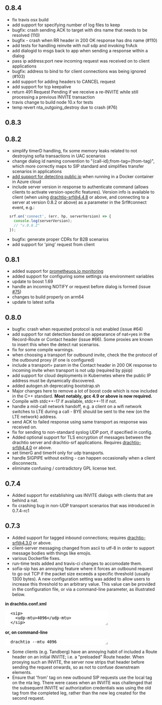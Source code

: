 ## 0.8.4 

* fix travis osx build
* add support for specifying number of log files to keep
* bugfix: crash sending ACK to target with dns name that needs to be resolved (110)
* bugfix - crash when RR header in 200 OK response has dns name (#110)
* add tests for handling reinvite with null sdp and invoking fnAck
* add dialogid to msgs back to app when sending a response within a dialog
* pass ip address:port new incoming request was received on to client applications
* bugfix: address to bind to for client connections was being ignored (#103)
* add support for adding headers to CANCEL request
* add support for tcp keepalive
* return 491 Request Pending if we receive a re-INVITE while still processing a previous INVITE transaction
* travis change to build node 10.x for tests
* temp revert nta_outgoing_destroy due to crash (#76)

## 0.8.3



## 0.8.2 

* simplify timerD handling, fix some memory leaks related to not destroying sofia transactions in UAC scenarios
* change dialog id naming convention to "{call-id};from-tag={from-tag}", which more correctly maps to SIP standard and simplifies transfer scenarios in applications
* [add support for detecting public ip](https://github.com/davehorton/drachtio-server/blob/98f20d7b0cd672b275e048ba759673e2d99a2fc5/entrypoint.sh#L19) when running in a Docker container in Azure cloud
* include server version in response to authenticate command (allows clients to activate version-specific features). Version info is available to client (when using [drachtio-srf@4.4.8](https://www.npmjs.com/package/drachtio-srf) or above, and connecting to a server at version 0.8.2 or above) as a parameter in the Srf#connect event, e.g.: 
```js
  srf.on('connect', (err, hp, serverVersion) => {
    console.log(serverVersion);
    // "v.0.8.2"
  });
```
* bugfix: generate proper CDRs for B2B scenarios
* add support for 'ping' request from client

## 0.8.1

* added support for [prometheuos.io monitoring](https://drachtio.org/docs/drachtio-server#monitoring-section)
* added support for configuring some settings via environment variables
* update to boost 1.69
* handle an incoming NOTIFY or request before dialog is formed (issue [#75](https://github.com/davehorton/drachtio-server/issues/75))
* changes to build properly on arm64
* update to latest sofia

## 0.8.0

* bugfix: crash when requested protocol is not enabled (issue #64)
* add support for nat detection based on appearance of nat=yes in the Record-Route or Contact header (issue #66).  Some proxies are known to insert this when the detect nat scenarios.
* fix for some compile warnings.
* when choosing a transport for outbound invite, check the the protocol of the outbound proxy (if one is configured)
* include a transport= param in the Contact header in 200 OK response to incoming invite when transport is not udp (required by pjsip)
* add support for cloud deployments in Kubernetes where the public IP address must be dynamically discovered.
* added autogen.sh deprecating bootstrap.sh
* Major changes here to remove a lot of boost code which is now included in the C++ standard.  __Most notably, gcc 4.9 or above is now required.__
* Compile with stdc++-17 if available, stdc++-11 if not.
* handle a mid-call network handoff, e.g. a client on a wifi network switches to LTE during a call - BYE should be sent to the new (on the LTE network) address.
* send ACK to failed response using same transport as response was received on.
* fix for sending to non-standard syslog UDP port, if specified in config.
* Added optional support for TLS encryption of messages between the drachtio server and drachtio-srf applications.  Requires drachtio-srf@4.4.0 or above.
* set timerG and timerH only for udp transports.
* handle SIGPIPE without exiting - can happen occasionally when a client disconnects.
* eliminate confusing / contradictory GPL license text.

## 0.7.4

* Added support for establishing uas INVITE dialogs with clients that are behind a nat.
* fix crashing bug in non-UDP transport scenarios that was introduced in 0.7.4-rc1

## 0.7.3

* Added support for tagged inbound connections; requires [drachtio-srf@4.3.0](/releases) or above.
* client-server messaging changed from ascii to utf-8 in order to support message bodies with things like emojis.
* various Dockerfile fixes.
* run-time tests added and travis-ci changes to accomodate them.
* sofia-sip has an annoying feature where it forces an outbound request to go out TCP if the packet size exceeds a specific threshold (usually 1300 bytes).  A new configuration setting was added to allow users to increase this threshold to an arbitrary value.  This value can be provided in the configuration file, or via a command-line parameter, as illustrated below.

**in drachtio.conf.xml**
<textarea rows="3" cols="40" style="border:none;">
  <sip>
    <udp-mtu>4096</udp-mtu>
  </sip>
</textarea>

**or, on command-line**
<textarea rows="1" cols="40" style="border:none;">
  drachtio --mtu 4096
</textarea>

* Some clients (e.g. Tandberg) have an annoying habit of included a Route header on an initial INVITE; i.e. a "preloaded" Route header.  When proxying such an INVITE, the server now strips that header before sending the request onwards, so as not to confuse downstream elements.
* Ensure that 'from' tag on new outbound SIP requests use the local tag on the nta leg.  There were cases when an INVITE was challenged that the subsequent INVITE w/ authorization credentials was using the old tag from the completed leg, rather than the new leg created for the second request.